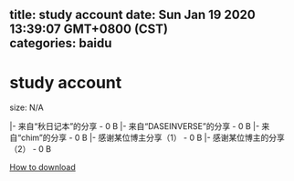 
title: study account
date: Sun Jan 19 2020 13:39:07 GMT+0800 (CST)    
categories: baidu
---

# study account
size: N/A
 
 
|- 来自“秋日记本”的分享 - 0 B
|- 来自“DASEINVERSE”的分享 - 0 B
|- 来自“chim”的分享 - 0 B
|- 感谢某位博主分享（1） - 0 B
|- 感谢某位博主的分享（2） - 0 B

[How to download](https://bpcam.bemobtrk.com/go/2ceec3aa-1ca2-46d6-b9ff-aaa5c184517c?jno=3863)